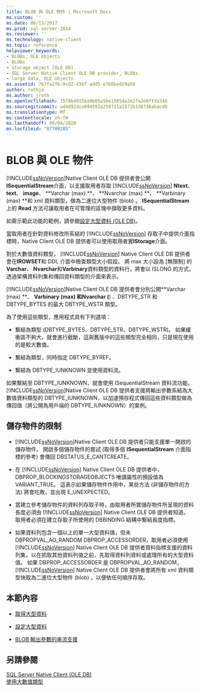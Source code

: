 ```yaml
---
title: BLOB 與 OLE 物件 | Microsoft Docs
ms.custom: ''
ms.date: 06/13/2017
ms.prod: sql-server-2014
ms.reviewer: ''
ms.technology: native-client
ms.topic: reference
helpviewer_keywords:
- BLOBs, OLE objects
- BLOBs
- storage object [OLE DB]
- SQL Server Native Client OLE DB provider, BLOBs
- large data, OLE objects
ms.assetid: 767fa2f6-9cd2-436f-add5-e760bed29a58
author: rothja
ms.author: jroth
ms.openlocfilehash: 15f8b4915ba9b05a5be19854a2e27a2e8ff3a346
ms.sourcegitcommit: ad4d92dce894592a259721a1571b1d8736abacdb
ms.translationtype: MT
ms.contentlocale: zh-TW
ms.lasthandoff: 08/04/2020
ms.locfileid: "87709285"
---
```

# <a name="blobs-and-ole-objects"></a>BLOB 與 OLE 物件
  [!INCLUDE[ssNoVersion](../../includes/ssnoversion-md.md)]Native Client OLE DB 提供者會公開**ISequentialStream**介面，以支援取用者存取 [!INCLUDE[ssNoVersion](../../includes/ssnoversion-md.md)] **Ntext**、 **text**、 **image**、 **Varchar (max) **、 **Nvarchar (max) **、 **Varbinary (max) **和 xml 資料類型，做為二進位大型物件 (blob) 。 **ISequentialStream** 上的 **Read** 方法可讓取用者在可管理的區塊中擷取更多資料。  
  
 如需示範此功能的範例，請參閱[設定大型資料 &#40;OLE DB&#41;](../native-client-ole-db-how-to/set-large-data-ole-db.md)。  
  
 當取用者在針對資料修改所系結的 [!INCLUDE[ssNoVersion](../../includes/ssnoversion-md.md)] 存取子中提供介面指標時，Native Client OLE DB 提供者可以使用取用者實**IStorage**介面。  
  
 對於大數值資料類型， [!INCLUDE[ssNoVersion](../../includes/ssnoversion-md.md)] Native Client OLE DB 提供者會在**IROWSET**和 DDL 介面中檢查類型大小假設。 將 max 大小設為 [無限制] 的**Varchar**、 **Nvarchar**和**Varbinary**資料類型的資料行，將會以 ISLONG 的方式，透過架構資料列集和傳回資料類型的介面來表示。  
  
 [!INCLUDE[ssNoVersion](../../includes/ssnoversion-md.md)]Native Client OLE DB 提供者會分別公開**Varchar (max) **、 **Varbinary (max) **和**Nvarchar (**) 、DBTYPE_STR 和 DBTYPE_BYTES 的最大 DBTYPE_WSTR 類型。  
  
 為了使用這些類型，應用程式具有下列選項：  
  
-   繫結為類型 (DBTYPE_BYTES、DBTYPE_STR、DBTYPE_WSTR)。 如果緩衝區不夠大，就會進行截斷，這與舊版中的這些類型完全相同，只是現在使用的是較大數值。  
  
-   繫結為類型，同時指定 DBTYPE_BYREF。  
  
-   繫結為 DBTYPE_IUNKNOWN 並使用資料流。  
  
 如果繫結至 DBTYPE_IUNKNOWN，就會使用 ISequentialStream 資料流功能。 [!INCLUDE[ssNoVersion](../../includes/ssnoversion-md.md)]Native Client OLE DB 提供者支援將輸出參數系結為大數值資料類型的 DBTYPE_IUNKNOWN，以加速預存程式傳回這些資料類型做為傳回值（將公開為用戶端的 DBTYPE_IUNKNOWN）的案例。  
  
## <a name="storage-object-limitations"></a>儲存物件的限制  
  
-   [!INCLUDE[ssNoVersion](../../includes/ssnoversion-md.md)]Native Client OLE DB 提供者只能支援單一開啟的儲存物件。 開啟多個儲存物件的嘗試 (取得多個 **ISequentialStream** 介面指標的參考) 會傳回 DBSTATUS_E_CANTCREATE。  
  
-   在 [!INCLUDE[ssNoVersion](../../includes/ssnoversion-md.md)] Native Client OLE DB 提供者中，DBPROP_BLOCKINGSTORAGEOBJECTS 唯讀屬性的預設值為 VARIANT_TRUE。 這表示如果儲存物件作用中，某些方法 (非儲存物件的方法) 將會吃敗，並出現 E_UNEXPECTED。  
  
-   當建立參考儲存物件的資料列存取子時，由取用者所實儲存物件所呈現的資料長度必須由 [!INCLUDE[ssNoVersion](../../includes/ssnoversion-md.md)] Native Client OLE DB 提供者知道。 取用者必須在建立存取子所使用的 DBBINDING 結構中繫結長度指標。  
  
-   如果資料列包含一個以上的單一大型資料值，但未 DBPROPVAL_AO_RANDOM DBPROP_ACCESSORDER，取用者必須使用 [!INCLUDE[ssNoVersion](../../includes/ssnoversion-md.md)] Native Client OLE DB 提供者資料指標支援的資料列集，以在抓取其他資料列值之前，先取得資料列資料或處理所有的大型資料值。 如果 DBPROP_ACCESSORDER 是 DBPROPVAL_AO_RANDOM， [!INCLUDE[ssNoVersion](../../includes/ssnoversion-md.md)] Native Client OLE DB 提供者會將所有 xml 資料類型快取為二進位大型物件 (blob) ，以便依任何順序存取。  
  
## <a name="in-this-section"></a>本節內容  
  
-   [取得大型資料](getting-large-data.md)  
  
-   [設定大型資料](setting-large-data.md)  
  
-   [BLOB 輸出參數的串流支援](streaming-support-for-blob-output-parameters.md)  
  
## <a name="see-also"></a>另請參閱  
 [SQL Server Native Client &#40;OLE DB&#41;](../native-client/ole-db/sql-server-native-client-ole-db.md)   
 [使用大數值類型](../native-client/features/using-large-value-types.md)  
  
  
